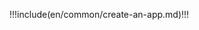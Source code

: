 <IntegrationDetailCard :title="`Create an app at ${$localeConfig.brandName}`">

!!!include(en/common/create-an-app.md)!!!

</IntegrationDetailCard>